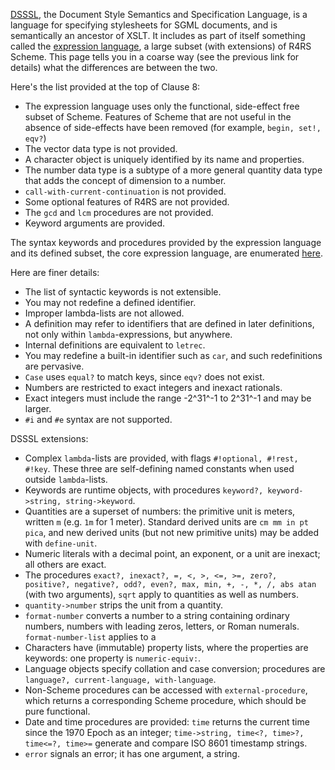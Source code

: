 [DSSSL](http://en.wikipedia.org/wiki/Document_Style_Semantics_and_Specification_Language), the Document Style Semantics and Specification Language, is a language for specifying stylesheets for SGML documents, and is semantically an ancestor of XSLT.  It includes as part of itself something called the [expression language](http://vrici.lojban.org/~cowan/dsssl/), a large subset (with extensions) of R4RS Scheme.  This page tells you in a coarse way (see the previous link for details) what the differences are between the two.

Here's the list provided at the top of Clause 8:

* The expression language uses only the functional, side-effect free subset of Scheme. Features of Scheme that are not useful in the absence of side-effects have been removed (for example, `begin, set!, eqv?`)
* The vector data type is not provided.
* A character object is uniquely identified by its name and properties.
* The number data type is a subtype of a more general quantity data type that adds the concept of dimension to a number.
* `call-with-current-continuation` is not provided.
* Some optional features of R4RS are not provided.
* The `gcd` and `lcm` procedures are not provided.
* Keyword arguments are provided.

The syntax keywords and procedures provided by the expression language and its defined subset, the core expression language, are enumerated [here](http://tinyurl.com/feature-groups).

Here are finer details:

* The list of syntactic keywords is not extensible.
* You may not redefine a defined identifier.
* Improper lambda-lists are not allowed.
* A definition may refer to identifiers that are defined in later definitions, not only within `lambda`-expressions, but anywhere.
* Internal definitions are equivalent to `letrec`.
* You may redefine a built-in identifier such as `car`, and such redefinitions are pervasive.
* `Case` uses `equal?` to match keys, since `eqv?` does not exist.
* Numbers are restricted to exact integers and inexact rationals.
* Exact integers must include the range -2^31^-1 to 2^31^-1 and may be larger.
* `#i` and `#e` syntax are not supported.

DSSSL extensions:

* Complex `lambda`-lists are provided, with flags `#!optional, #!rest, #!key`.  These three are self-defining named constants when used outside `lambda`-lists.
* Keywords are runtime objects, with procedures `keyword?, keyword->string, string->keyword`.
* Quantities are a superset of numbers: the primitive unit is meters, written `m` (e.g. `1m` for 1 meter).  Standard derived units are `cm mm in pt pica`, and new derived units (but not new primitive units) may be added with `define-unit`.
* Numeric literals with a decimal point, an exponent, or a unit are inexact; all others are exact. 
* The procedures `exact?, inexact?, =, <, >, <=, >=, zero?, positive?, negative?, odd?, even?, max, min, +, -, *, /, abs atan` (with two arguments), `sqrt` apply to quantities as well as numbers.
* `quantity->number` strips the unit from a quantity.
* `format-number` converts a number to a string containing ordinary numbers, numbers with leading zeros, letters, or Roman numerals.  `format-number-list` applies to a
* Characters have (immutable) property lists, where the properties are keywords: one property is `numeric-equiv:`.
* Language objects specify collation and case conversion; procedures are `language?, current-language, with-language`.
* Non-Scheme procedures can be accessed with `external-procedure`, which returns a corresponding Scheme procedure, which should be pure functional.
* Date and time procedures are provided: `time` returns the current time since the 1970 Epoch as an integer; `time->string, time<?, time>?, time<=?, time>=` generate and compare ISO 8601 timestamp strings.
* `error` signals an error; it has one argument, a string. 
